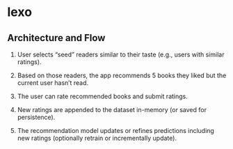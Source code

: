 # lexo

## Architecture and Flow

1. User selects “seed” readers similar to their taste (e.g., users with similar ratings).

2. Based on those readers, the app recommends 5 books they liked but the current user hasn’t read.

3. The user can rate recommended books and submit ratings.

4. New ratings are appended to the dataset in-memory (or saved for persistence).

5. The recommendation model updates or refines predictions including new ratings (optionally retrain or incrementally update).
